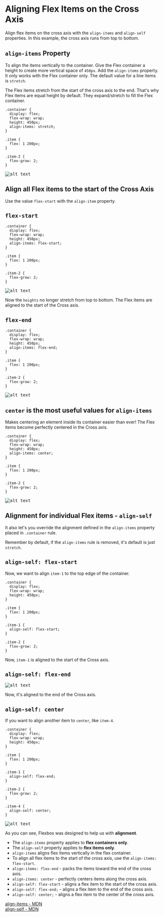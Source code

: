 # Aligning Flex Items on the Cross Axis

Align flex items on the cross axis with the `align-items` and `align-self` properties. In this example, the cross axis runs from top to bottom.

## `align-items` Property

To align the items vertically to the container. Give the Flex container a height to create more vertical space of `450px`. Add the `align-items` property. It only works with the Flex container only. The default value for a line items is `stretch`.

The Flex items stretch from the start of the cross axis to the end. That's why Flex items are equal height by default. They expand/stretch to fill the Flex container.

```
.container {
  display: flex;
  flex-wrap: wrap;
  height: 450px;
  align-items: stretch;
}

.item {
  flex: 1 200px;
}

.item-2 {
  flex-grow: 2;
}
```

<kbd>![alt text](img/alignitems.png "screenshot")</kbd>

## Align all Flex items to the start of the Cross Axis

Use the value `flex-start` with the `align-item` property.

## `flex-start`

```
.container {
  display: flex;
  flex-wrap: wrap;
  height: 450px;
  align-items: flex-start;
}

.item {
  flex: 1 200px;
}

.item-2 {
  flex-grow: 2;
}
```

<kbd>![alt text](img/flexstart.png "screenshot")</kbd>

Now the `heights` no longer stretch from top to bottom. The Flex items are aligned to the start of the Cross axis.

## `flex-end`

```
.container {
  display: flex;
  flex-wrap: wrap;
  height: 450px;
  align-items: flex-end;
}

.item {
  flex: 1 200px;
}

.item-2 {
  flex-grow: 2;
}
```

<kbd>![alt text](img/flexstart.png "screenshot")</kbd>

## `center` is the most useful values for `align-items`

Makes centering an element inside its container easier than ever! The Flex items become perfectly centered in the Cross axis.

```
.container {
  display: flex;
  flex-wrap: wrap;
  height: 450px;
  align-items: center;
}

.item {
  flex: 1 200px;
}

.item-2 {
  flex-grow: 2;
}
```

<kbd>![alt text](img/flexcenter.png "screenshot")</kbd>

## Alignment for individual Flex items - `align-self`

It also let's you override the alignment defined in the `align-items` property placed in `.container` rule.

Remember by default, if the `align-items` rule is removed, it's default is just `stretch`.

## `align-self: flex-start`

Now, we want to align `item-1` to the top edge of the container.

```
.container {
  display: flex;
  flex-wrap: wrap;
  height: 450px;
}

.item {
  flex: 1 200px;
}

.item-1 {
  align-self: flex-start;
}

.item-2 {
  flex-grow: 2;
}
```

Now, `item-1` is aligned to the start of the Cross axis.

## `align-self: flex-end`

<kbd>![alt text](img/alignself-end.png "screenshot")</kbd>

Now, it's aligned to the end of the Cross axis.

## `align-self: center`

If you want to align another item to `center`, like `item-4`.

```
.container {
  display: flex;
  flex-wrap: wrap;
  height: 450px;
}

.item {
  flex: 1 200px;
}

.item-1 {
  align-self: flex-end;
}

.item-2 {
  flex-grow: 2;
}

.item-4 {
  align-self: center;
}
```

<kbd>![alt text](img/alignself-center.png "screenshot")</kbd>

As you can see, Flexbox was designed to help us with **alignment**. 

* The `align-items` property applies to **flex containers only**.
* The `align-self` property applies to **flex items only**.
* `align-items` aligns flex items vertically in the flex container.
* To align all flex items to the start of the cross axis, use the `align-items: flex-start`.
* `align-items: flex-end` - packs the items toward the end of the cross axis.
* `align-items: center` - perfectly centers items along the cross axis.
* `align-self: flex-start` - aligns a flex item to the start of the cross axis.
* `align-self: flex-end;` - aligns a flex item to the end of the cross axis.
* `align-self: center;` - aligns a flex item to the center of the cross axis.

[align-items - MDN](https://developer.mozilla.org/en-US/docs/Web/CSS/align-items)\
[align-self - MDN](https://developer.mozilla.org/en-US/docs/Web/CSS/align-self)